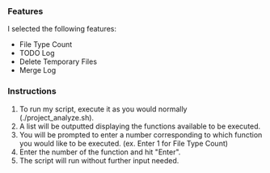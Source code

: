 ### Features

I selected the following features:
* File Type Count
* TODO Log
* Delete Temporary Files
* Merge Log

### Instructions

1. To run my script, execute it as you would normally (./project_analyze.sh).
2. A list will be outputted displaying the functions available to be executed.
3. You will be prompted to enter a number corresponding to which function you would like to be executed.
 (ex. Enter 1 for File Type Count)
4. Enter the number of the function and hit "Enter".
5. The script will run without further input needed.


